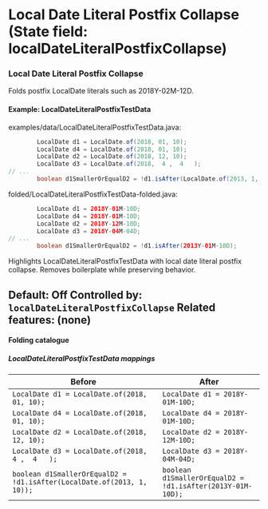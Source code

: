 # Local Date Literal Postfix Collapse (State field: localDateLiteralPostfixCollapse)

### Local Date Literal Postfix Collapse
Folds postfix LocalDate literals such as 2018Y-02M-12D.

#### Example: LocalDateLiteralPostfixTestData

examples/data/LocalDateLiteralPostfixTestData.java:
```java
        LocalDate d1 = LocalDate.of(2018, 01, 10);
        LocalDate d4 = LocalDate.of(2018, 01, 10);
        LocalDate d2 = LocalDate.of(2018, 12, 10);
        LocalDate d3 = LocalDate.of(2018,  4 ,  4   );
// ...
        boolean d1SmallerOrEqualD2 = !d1.isAfter(LocalDate.of(2013, 1, 10));
```

folded/LocalDateLiteralPostfixTestData-folded.java:
```java
        LocalDate d1 = 2018Y-01M-10D;
        LocalDate d4 = 2018Y-01M-10D;
        LocalDate d2 = 2018Y-12M-10D;
        LocalDate d3 = 2018Y-04M-04D;
// ...
        boolean d1SmallerOrEqualD2 = !d1.isAfter(2013Y-01M-10D);
```

Highlights LocalDateLiteralPostfixTestData with local date literal postfix collapse.
Removes boilerplate while preserving behavior.

Default: Off
Controlled by: `localDateLiteralPostfixCollapse`
Related features: (none)
---

#### Folding catalogue

##### LocalDateLiteralPostfixTestData mappings
| Before | After |
| --- | --- |
| `LocalDate d1 = LocalDate.of(2018, 01, 10);` | `LocalDate d1 = 2018Y-01M-10D;` |
| `LocalDate d4 = LocalDate.of(2018, 01, 10);` | `LocalDate d4 = 2018Y-01M-10D;` |
| `LocalDate d2 = LocalDate.of(2018, 12, 10);` | `LocalDate d2 = 2018Y-12M-10D;` |
| `LocalDate d3 = LocalDate.of(2018,  4 ,  4   );` | `LocalDate d3 = 2018Y-04M-04D;` |
| `boolean d1SmallerOrEqualD2 = !d1.isAfter(LocalDate.of(2013, 1, 10));` | `boolean d1SmallerOrEqualD2 = !d1.isAfter(2013Y-01M-10D);` |

